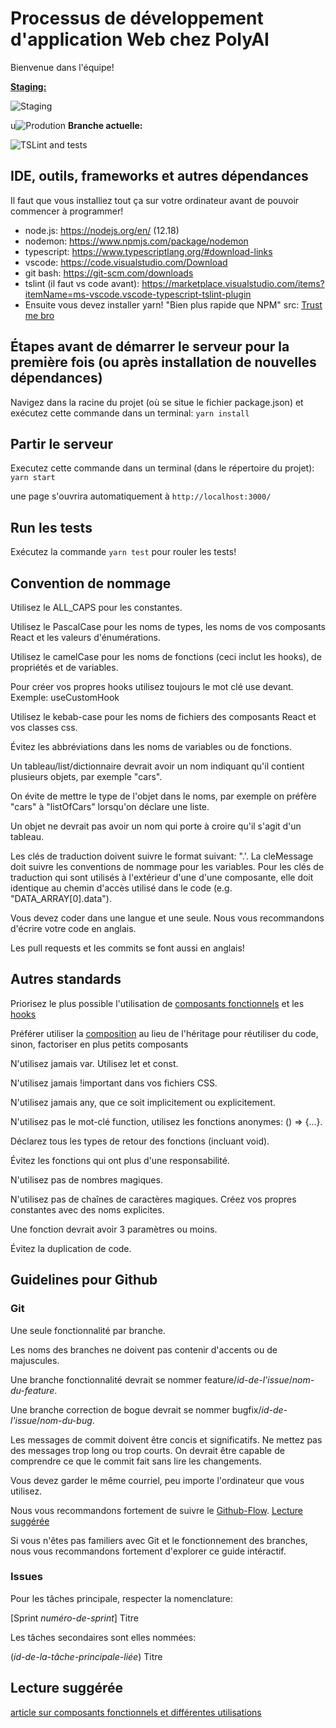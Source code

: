 # Processus de développement d'application Web chez PolyAI
Bienvenue dans l'équipe!

**[Staging:](https://codeml---staging.web.app/)**

![Staging](https://github.com/PolyHx/website-CodeML/workflows/Deployement/badge.svg?branch=master)

u![Prodution](https://github.com/PolyHx/PolyAI-CodeML/w)
**Branche actuelle:**

![TSLint and tests](https://github.com/PolyHx/website-CodeML/workflows/Lint%20and%20test/badge.svg)

## IDE, outils, frameworks et autres dépendances
Il faut que vous installiez tout ça sur votre ordinateur avant de pouvoir commencer à programmer!

- node.js: https://nodejs.org/en/ (12.18)
- nodemon: https://www.npmjs.com/package/nodemon
- typescript: https://www.typescriptlang.org/#download-links
- vscode: https://code.visualstudio.com/Download
- git bash: https://git-scm.com/downloads
- tslint (il faut vs code avant): https://marketplace.visualstudio.com/items?itemName=ms-vscode.vscode-typescript-tslint-plugin
- Ensuite vous devez installer yarn! "Bien plus rapide que NPM" src: [Trust me bro](https://www.knowledgehut.com/blog/web-development/yarn-vs-npm)

## Étapes avant de démarrer le serveur pour la première fois (ou après installation de nouvelles dépendances)
Navigez dans la racine du projet (où se situe le fichier package.json) et exécutez cette commande dans un terminal:
`yarn install`

## Partir le serveur
Executez cette commande dans un terminal (dans le répertoire du projet):
`yarn start`

une page s'ouvrira automatiquement à `http://localhost:3000/`

## Run les tests
Exécutez la commande
`yarn test`
pour rouler les tests!

## Convention de nommage
Utilisez le ALL_CAPS pour les constantes.

Utilisez le PascalCase pour les noms de types, les noms de vos composants React et les valeurs d'énumérations.

Utilisez le camelCase pour les noms de fonctions (ceci inclut les hooks), de propriétés et de variables.

Pour créer vos propres hooks utilisez toujours le mot clé use devant. Exemple: useCustomHook

Utilisez le kebab-case pour les noms de fichiers des composants React et vos classes css.

Évitez les abbréviations dans les noms de variables ou de fonctions.

Un tableau/list/dictionnaire devrait avoir un nom indiquant qu'il contient plusieurs objets, par exemple "cars".

On évite de mettre le type de l'objet dans le noms, par exemple on préfère "cars" à "listOfCars" lorsqu'on déclare une liste.

Un objet ne devrait pas avoir un nom qui porte à croire qu'il s'agit d'un tableau.

Les clés de traduction doivent suivre le format suivant: "<ComposanteReact>.<cleMessage>'. La cleMessage doit suivre les conventions de nommage pour les variables. Pour les clés de traduction qui sont utilisés à l'extérieur d'une d'une composante, elle doit identique au chemin d'accès utilisé dans le code (e.g. "DATA_ARRAY[0].data").

Vous devez coder dans une langue et une seule. Nous vous recommandons d'écrire votre code en anglais.

Les pull requests et les commits se font aussi en anglais!

## Autres standards
Priorisez le plus possible l'utilisation de [composants fonctionnels](https://fr.reactjs.org/docs/hooks-state.html) et les [hooks](https://fr.reactjs.org/docs/hooks-overview.html)

Préférer utiliser la [composition](https://fr.reactjs.org/docs/composition-vs-inheritance.html) au lieu de l'héritage pour réutiliser du code, sinon, factoriser en plus petits composants

N'utilisez jamais var. Utilisez let et const.

N'utilisez jamais !important dans vos fichiers CSS.

N'utilisez jamais any, que ce soit implicitement ou explicitement.

N'utilisez pas le mot-clé function, utilisez les fonctions anonymes: () => {...}.

Déclarez tous les types de retour des fonctions (incluant void).

Évitez les fonctions qui ont plus d'une responsabilité.

N'utilisez pas de nombres magiques.

N'utilisez pas de chaînes de caractères magiques. Créez vos propres constantes avec des noms explicites.

Une fonction devrait avoir 3 paramètres ou moins.

Évitez la duplication de code.

## Guidelines pour Github

### Git

Une seule fonctionnalité par branche.

Les noms des branches ne doivent pas contenir d'accents ou de majuscules.

Une branche fonctionnalité devrait se nommer feature/_id-de-l'issue_/_nom-du-feature_.

Une branche correction de bogue devrait se nommer bugfix/_id-de-l'issue_/_nom-du-bug_.

Les messages de commit doivent être concis et significatifs. Ne mettez pas des messages trop long ou trop courts. On devrait être capable de comprendre ce que le commit fait sans lire les changements.

Vous devez garder le même courriel, peu importe l'ordinateur que vous utilisez.

Nous vous recommandons fortement de suivre le [Github-Flow](https://guides.github.com/introduction/flow/). [Lecture suggérée](http://scottchacon.com/2011/08/31/github-flow.html)

Si vous n'êtes pas familiers avec Git et le fonctionnement des branches, nous vous recommandons fortement d'explorer ce guide intéractif.

### Issues

Pour les tâches principale, respecter la nomenclature:

[Sprint _numéro-de-sprint_] Titre

Les tâches secondaires sont elles nommées:

(_id-de-la-tâche-principale-liée_) Titre

## Lecture suggérée
[article sur composants fonctionnels et différentes utilisations](https://www.robinwieruch.de/react-function-component)
